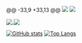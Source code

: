 @@ -33,9 +33,13 @@
<img src="https://img.icons8.com/color/48/000000/mongodb.png"/> 
  <img src="https://img.icons8.com/color/48/000000/git.png"/> 
  </p>
<a href="https://github.com/ArjunKanojia/github-readme-stats">
  <img align="center" src="https://github-readme-stats.vercel.app/api?username=ArjunKanojia&theme=dark" />
</a>
<a href="https://github.com/hitmanop/github-readme-stats">
  <img align="center" src="https://github-readme-stats.vercel.app/api/top-langs/?username=ArjunKanojia&layout=compact&theme=dark" />
</a>

[![ GitHub stats](https://github-readme-stats.vercel.app/api?username=ArjunKanojia&theme=dark)](https://github.com/ArjunKanojia/github-readme-stats)
[![Top Langs](https://github-readme-stats.vercel.app/api/top-langs/?username=ArjunKanojia&layout=compact&theme=dark)](https://github.com/ArjunKanojia/github-readme-stats)
